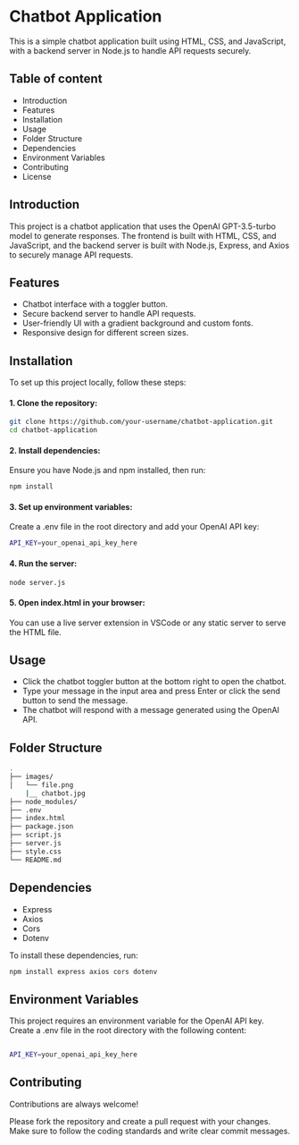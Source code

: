 
# Chatbot Application

This is a simple chatbot application built using HTML, CSS, and JavaScript, with a backend server in Node.js to handle API requests securely.

## Table of content


- Introduction
- Features
- Installation
- Usage
- Folder Structure
- Dependencies
- Environment Variables
- Contributing
- License

## Introduction

This project is a chatbot application that uses the OpenAI GPT-3.5-turbo model to generate responses. The frontend is built with HTML, CSS, and JavaScript, and the backend server is built with Node.js, Express, and Axios to securely manage API requests.
## Features

- Chatbot interface with a toggler button.
- Secure backend server to handle API requests.
- User-friendly UI with a gradient background and custom fonts.
- Responsive design for different screen sizes.



## Installation


To set up this project locally, follow these steps:

#### 1. Clone the repository:

```bash
git clone https://github.com/your-username/chatbot-application.git
cd chatbot-application
```

#### 2. Install dependencies:

Ensure you have Node.js and npm installed, then run:

```bash
npm install
```

#### 3. Set up environment variables:
Create a .env file in the root directory and add your OpenAI API key:

```bash
API_KEY=your_openai_api_key_here
```
#### 4. Run the server:

```bash
node server.js
```

#### 5. Open index.html in your browser:
You can use a live server extension in VSCode or any static server to serve the HTML file.


## Usage

- Click the chatbot toggler button at the bottom right to open the chatbot.
- Type your message in the input area and press Enter or click the send button to send the message.
- The chatbot will respond with a message generated using the OpenAI API.

## Folder Structure


```bash
.
├── images/
│   └── file.png
    |__ chatbot.jpg
├── node_modules/
├── .env
├── index.html
├── package.json
├── script.js
├── server.js
├── style.css
└── README.md

```
## Dependencies 

- Express
- Axios
- Cors
- Dotenv

To install these dependencies, run:

``` bash
npm install express axios cors dotenv

```
## Environment Variables

This project requires an environment variable for the OpenAI API key. Create a .env file in the root directory with the following content:

``` bash

API_KEY=your_openai_api_key_here

```

## Contributing

Contributions are always welcome!


Please fork the repository and create a pull request with your changes. Make sure to follow the coding standards and write clear commit messages.

